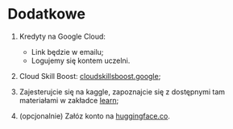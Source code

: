 # Dodatkowe

1. Kredyty na Google Cloud: 

   - Link będzie w emailu;
   - Logujemy się kontem uczelni.

3. Cloud Skill Boost: [cloudskillsboost.google](https://www.cloudskillsboost.google/);

4. Zajesterujcie się na kaggle, zapoznajcie się z dostępnymi tam materiałami w zakładce [learn](https://www.kaggle.com/learn);

5. (opcjonalnie) Załóz konto na [huggingface.co](https://huggingface.co).
